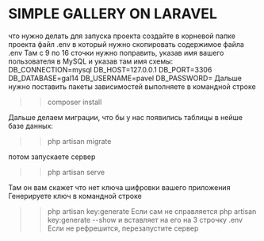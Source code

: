 SIMPLE GALLERY ON LARAVEL
========================
что нужно делать для запуска проекта
создайте в корневой папке проекта  файл .env в который нужно скопировать 
содержимое файла .env
Там с 9 по 16 сточки нужно поправить, указав имя вашего пользователя в MySQL и указав там имя схемы:
DB_CONNECTION=mysql
DB_HOST=127.0.0.1
DB_PORT=3306
DB_DATABASE=gal14
DB_USERNAME=pavel
DB_PASSWORD=
Дальше нужно поставить пакеты зависимостей
выполняете в командной строке
>> composer install

Дальше делаем миграции, что бы у нас появились таблицы в нейше базе данных:
>> php artisan migrate

потом запускаете сервер
>> php artisan serve

Там он вам скажет что нет ключа шифровки вашего приложения
Генерируете ключ в командной строке
>> php artisan key:generate
Если сам не справляется
>>  php artisan key:generate --show 
и вставляет на его на 3 строчку .env
Если не рефрешится, перезапустите сервер